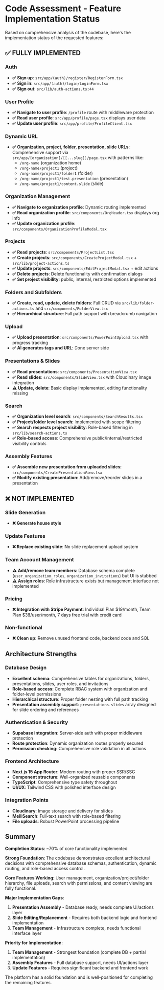 # Code Assessment - Feature Implementation Status

Based on comprehensive analysis of the codebase, here's the implementation status of the requested features:

## ✅ FULLY IMPLEMENTED

### Auth

- **✅ Sign up**: `src/app/(auth)/register/RegisterForm.tsx`
- **✅ Sign in**: `src/app/(auth)/login/LoginForm.tsx`
- **✅ Sign out**: `src/lib/auth-actions.ts:44`

### User Profile

- **✅ Navigate to user profile**: `/profile` route with middleware protection
- **✅ Read user profile**: `src/app/profile/page.tsx` displays user data
- **✅ Update user profile**: `src/app/profile/ProfileClient.tsx`

### Dynamic URL

- **✅ Organization, project, folder, presentation, slide URLs**: Comprehensive support via `src/app/[organization]/[[...slug]]/page.tsx` with patterns like:
  - `/org-name` (organization home)
  - `/org-name/project1` (project)
  - `/org-name/project1/folder1` (folder)
  - `/org-name/project1/test.presentation` (presentation)
  - `/org-name/project1/content.slide` (slide)

### Organization Management

- **✅ Navigate to organization profile**: Dynamic routing implemented
- **✅ Read organization profile**: `src/components/OrgHeader.tsx` displays org info
- **✅ Update organization profile**: `src/components/OrganizationProfileModal.tsx`

### Projects

- **✅ Read projects**: `src/components/ProjectList.tsx`
- **✅ Create projects**: `src/components/CreateProjectModal.tsx` + `src/lib/project-actions.ts`
- **✅ Update projects**: `src/components/EditProjectModal.tsx` + edit actions
- **✅ Delete projects**: Delete functionality with confirmation dialogs
- **✅ Set project visibility**: public, internal, restricted options implemented

### Folders and Subfolders

- **✅ Create, read, update, delete folders**: Full CRUD via `src/lib/folder-actions.ts` and `src/components/FolderView.tsx`
- **✅ Hierarchical structure**: Full path support with breadcrumb navigation

### Upload

- **✅ Upload presentation**: `src/components/PowerPointUpload.tsx` with progress tracking
- **✅ AI generates tags and URL**: Done server side

### Presentations & Slides

- **✅ Read presentations**: `src/components/PresentationView.tsx`
- **✅ Read slides**: `src/components/SlideView.tsx` with Cloudinary image integration
- **⚠️ Update, delete**: Basic display implemented, editing functionality missing

### Search

- **✅ Organization level search**: `src/components/SearchResults.tsx`
- **✅ Project/folder level search**: Implemented with scope filtering
- **✅ Search respects project visibility**: Role-based filtering in `src/lib/search-actions.ts`
- **✅ Role-based access**: Comprehensive public/internal/restricted visibility controls

### Assembly Features

- **✅ Assemble new presentation from uploaded slides**: `src/components/CreatePresentationView.tsx`
- **✅ Modify existing presentation**: Add/remove/reorder slides in a presentation

## ❌ NOT IMPLEMENTED

### Slide Generation

- **❌ Generate house style**

### Update Features

- **❌ Replace existing slide**: No slide replacement upload system

### Team Account Management

- **⚠️ Add/remove team members**: Database schema complete (`user_organization_roles`, `organization_invitations`) but UI is stubbed
- **⚠️ Assign roles**: Role infrastructure exists but management interface not implemented

### Pricing

- **❌ Integration with Stripe Payment**: Individual Plan $19/month, Team Plan $38/user/month, 7 days free trial with credit card

### Non-functional

- **❌ Clean up**: Remove unused frontend code, backend code and SQL

## Architecture Strengths

### Database Design

- **Excellent schema**: Comprehensive tables for organizations, folders, presentations, slides, user roles, and invitations
- **Role-based access**: Complete RBAC system with organization and folder-level permissions
- **Hierarchical structure**: Proper folder nesting with full path tracking
- **Presentation assembly support**: `presentations.slides` array designed for slide ordering and references

### Authentication & Security

- **Supabase integration**: Server-side auth with proper middleware protection
- **Route protection**: Dynamic organization routes properly secured
- **Permission checking**: Comprehensive role validation in all actions

### Frontend Architecture

- **Next.js 15 App Router**: Modern routing with proper SSR/SSG
- **Component structure**: Well-organized reusable components
- **TypeScript**: Comprehensive type safety throughout
- **UI/UX**: Tailwind CSS with polished interface design

### Integration Points

- **Cloudinary**: Image storage and delivery for slides
- **MeiliSearch**: Full-text search with role-based filtering
- **File uploads**: Robust PowerPoint processing pipeline

## Summary

**Completion Status**: ~70% of core functionality implemented

**Strong Foundation**: The codebase demonstrates excellent architectural decisions with comprehensive database schemas, authentication, dynamic routing, and role-based access control.

**Core Features Working**: User management, organization/project/folder hierarchy, file uploads, search with permissions, and content viewing are fully functional.

**Major Implementation Gaps**:

1. **Presentation Assembly** - Database ready, needs complete UI/actions layer
2. **Slide Editing/Replacement** - Requires both backend logic and frontend implementation
3. **Team Management** - Infrastructure complete, needs functional interface layer

**Priority for Implementation**:

1. **Team Management** - Strongest foundation (complete DB + partial implementation)
2. **Assembly Features** - Full database support, needs UI/actions layer
3. **Update Features** - Requires significant backend and frontend work

The platform has a solid foundation and is well-positioned for completing the remaining features.
